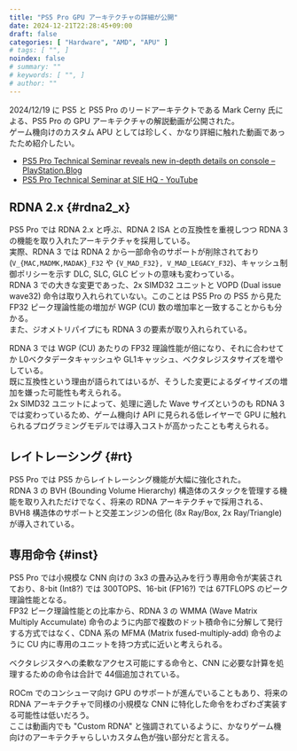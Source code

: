 ```yaml
---
title: "PS5 Pro GPU アーキテクチャの詳細が公開"
date: 2024-12-21T22:28:45+09:00
draft: false
categories: [ "Hardware", "AMD", "APU" ]
# tags: [ "", ]
noindex: false
# summary: ""
# keywords: [ "", ]
# author: ""
---
```


2024/12/19 に PS5 と PS5 Pro のリードアーキテクトである Mark Cerny 氏による、PS5 Pro の GPU アーキテクチャの解説動画が公開された。  
ゲーム機向けのカスタム APU としては珍しく、かなり詳細に触れた動画であったため紹介したい。  

 * [PS5 Pro Technical Seminar reveals new in-depth details on console – PlayStation.Blog](https://blog.playstation.com/2024/12/18/ps5-pro-technical-seminar-reveals-new-in-depth-details-on-console/)
 * [PS5 Pro Technical Seminar at SIE HQ - YouTube](https://www.youtube.com/watch?v=lXMwXJsMfIQ)

## RDNA 2.x {#rdna2_x}
PS5 Pro では RDNA 2.x と呼ぶ、RDNA 2 ISA との互換性を重視しつつ RDNA 3 の機能を取り入れたアーキテクチャを採用している。  
実際、RDNA 3 では RDNA 2 から一部命令のサポートが削除されており (`V_{MAC,MADMK,MADAK}_F32` や `{V_MAD_F32}, V_MAD_LEGACY_F32`)、キャッシュ制御ポリシーを示す DLC, SLC, GLC ビットの意味も変わっている。  
RDNA 3 での大きな変更であった、2x SIMD32 ユニットと VOPD (Dual issue wave32) 命令は取り入れられていない。このことは PS5 Pro の PS5 から見た FP32 ピーク理論性能の増加が WGP (CU) 数の増加率と一致することからも分かる。  
また、ジオメトリパイプにも RDNA 3 の要素が取り入れられている。  

RDNA 3 では WGP (CU) あたりの FP32 理論性能が倍になり、それに合わせてか L0ベクタデータキャッシュや GL1キャッシュ、ベクタレジスタサイズを増やしている。  
既に互換性という理由が語られてはいるが、そうした変更によるダイサイズの増加を嫌った可能性も考えられる。  
2x SIMD32 ユニットによって、処理に適した Wave サイズというのも RDNA 3 では変わっているため、ゲーム機向け API に見られる低レイヤーで GPU に触れられるプログラミングモデルでは導入コストが高かったことも考えられる。  

## レイトレーシング {#rt}
PS5 Pro では PS5 からレイトレーシング機能が大幅に強化された。  
RDNA 3 の BVH (Bounding Volume Hierarchy) 構造体のスタックを管理する機能を取り入れただけでなく、将来の RDNA アーキテクチャで採用される、BVH8 構造体のサポートと交差エンジンの倍化 (8x Ray/Box, 2x Ray/Triangle) が導入されている。  

## 専用命令 {#inst}
PS5 Pro では小規模な CNN 向けの 3x3 の畳み込みを行う専用命令が実装されており、8-bit (Int8?) では 300TOPS、16-bit (FP16?) では 67TFLOPS のピーク理論性能となる。  
FP32 ピーク理論性能との比率から、RDNA 3 の WMMA (Wave Matrix Multiply Accumulate) 命令のように内部で複数のドット積命令に分解して発行する方式ではなく、CDNA 系の MFMA (Matrix fused-multiply-add) 命令のように CU 内に専用のユニットを持つ方式に近いと考えられる。  

ベクタレジスタへの柔軟なアクセス可能にする命令と、CNN に必要な計算を処理するための命令は合計で 44個追加されている。  

ROCm でのコンシューマ向け GPU のサポートが進んでいることもあり、将来の RDNA アーキテクチャで同様の小規模な CNN に特化した命令をわざわざ実装する可能性は低いだろう。  
ここは動画内でも "Custom RDNA" と強調されているように、かなりゲーム機向けのアーキテクチャらしいカスタム色が強い部分だと言える。  
